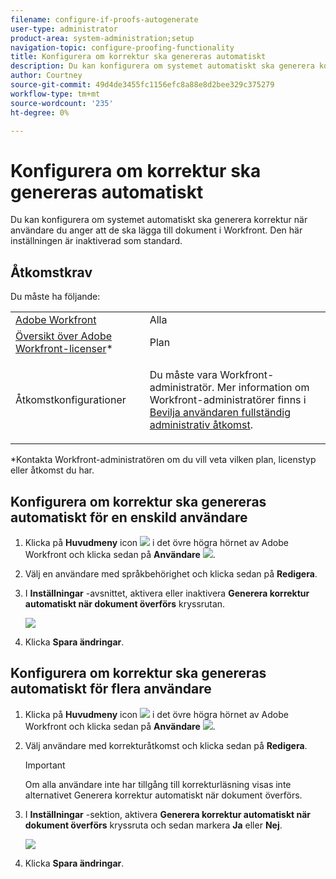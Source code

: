 ```yaml
---
filename: configure-if-proofs-autogenerate
user-type: administrator
product-area: system-administration;setup
navigation-topic: configure-proofing-functionality
title: Konfigurera om korrektur ska genereras automatiskt
description: Du kan konfigurera om systemet automatiskt ska generera korrektur när användare du anger att de ska lägga till dokument i Workfront. Den här inställningen är inaktiverad som standard.
author: Courtney
source-git-commit: 49d4de3455fc1156efc8a88e8d2bee329c375279
workflow-type: tm+mt
source-wordcount: '235'
ht-degree: 0%

---
```



# Konfigurera om korrektur ska genereras automatiskt

Du kan konfigurera om systemet automatiskt ska generera korrektur när användare du anger att de ska lägga till dokument i Workfront. Den här inställningen är inaktiverad som standard.

## Åtkomstkrav

Du måste ha följande:

<table style="table-layout:auto"> 
 <col> 
 <col> 
 <tbody> 
  <tr> 
   <td role="rowheader"><a href="https://www.workfront.com/plans" target="_blank">Adobe Workfront</a> </td> 
   <td>Alla</td> 
  </tr> 
  <tr> 
   <td role="rowheader"><a href="../../../administration-and-setup/add-users/access-levels-and-object-permissions/wf-licenses.md" class="MCXref xref">Översikt över Adobe Workfront-licenser</a>*</td> 
   <td>Plan</td> 
  </tr> 
  <tr> 
   <td role="rowheader">Åtkomstkonfigurationer</td> 
   <td> <p>Du måste vara Workfront-administratör. Mer information om Workfront-administratörer finns i <a href="../../../administration-and-setup/add-users/configure-and-grant-access/grant-a-user-full-administrative-access.md" class="MCXref xref">Bevilja användaren fullständig administrativ åtkomst</a>.</p> </td> 
  </tr> 
 </tbody> 
</table>

&#42;Kontakta Workfront-administratören om du vill veta vilken plan, licenstyp eller åtkomst du har.

## Konfigurera om korrektur ska genereras automatiskt för en enskild användare

1. Klicka på **Huvudmeny** icon ![](assets/main-menu-icon.png) i det övre högra hörnet av Adobe Workfront och klicka sedan på **Användare** ![](assets/users-icon-in-main-menu.png).
1. Välj en användare med språkbehörighet och klicka sedan på **Redigera**.
1. I **Inställningar** -avsnittet, aktivera eller inaktivera **Generera korrektur automatiskt när dokument överförs** kryssrutan.

   ![](assets/autogenerate-proofs-350x216.png)

1. Klicka **Spara ändringar**.

## Konfigurera om korrektur ska genereras automatiskt för flera användare

1. Klicka på **Huvudmeny** icon ![](assets/main-menu-icon.png) i det övre högra hörnet av Adobe Workfront och klicka sedan på **Användare** ![](assets/users-icon-in-main-menu.png).
1. Välj användare med korrekturåtkomst och klicka sedan på **Redigera**.

   >[!IMPORTANT]
   >
   >Om alla användare inte har tillgång till korrekturläsning visas inte alternativet Generera korrektur automatiskt när dokument överförs.

1. I **Inställningar** -sektion, aktivera **Generera korrektur automatiskt när dokument överförs** kryssruta och sedan markera **Ja** eller **Nej**.

   ![](assets/autogenerate-proofs-bulk-350x285.png)

1. Klicka **Spara ändringar**.

